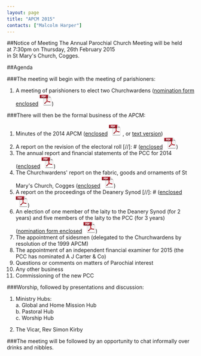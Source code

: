 ```yaml
---
layout: page
title: "APCM 2015"
contacts: ["Malcolm Harper"]
---
```

##Notice of Meeting
The Annual Parochial Church Meeting will be held<br>
at 7:30pm on Thursday, 26th February 2015<br>
in St Mary's Church, Cogges.

##Agenda

###The meeting will begin with the meeting of parishioners:
1. A meeting of parishioners to elect two Churchwardens
([nomination form enclosed](http://media.coggesparish.com/apcm/2015/Nomination%20of%20Churchwarden.pdf "Opens link to the 'Nomination of Churchwarden' pdf document.") ![PDF](/images/pdficon_large.png)) 

###There will then be the formal business of the APCM:
1. Minutes of the 2014 APCM
([enclosed](http://media.coggesparish.com/apcm/2015/Apcm14_minutes.pdf "Opens link to the 'Apcm14_minutes' pdf document.") ![PDF](/images/pdficon_large.png) , or [text version](http://media.coggesparish.com/apcm/2015/Apcm14_minutes.html "Opens link to the 'Apcm14_minutes' page."))
2. A report on the revision of the electoral roll
[//]: # ([enclosed](http://media.coggesparish.com/apcm/2015/Electoral%20Roll%20Report%202015.pdf "Opens link to the 'Electoral Roll Report 2015' pdf document.") ![PDF](/images/pdficon_large.png))
3. The annual report and financial statements of the PCC for 2014
([enclosed](http://media.coggesparish.com/apcm/2015/AR+FS_2014.pdf "Opens link to the 'AR+FS_2014' pdf document.") ![PDF](/images/pdficon_large.png))
4. The Churchwardens' report on the fabric, goods and ornaments of St Mary's Church, Cogges
([enclosed](http://media.coggesparish.com/apcm/2015/2015%20CW%20Report%20Goods%20Ornaments%20and%20Fabric.pdf "Opens link to the '2015 CW Report Goods Ornaments and Fabric' pdf document.") ![PDF](/images/pdficon_large.png)) 
5. A report on the proceedings of the Deanery Synod
[//]: # ([enclosed](http://media.coggesparish.com/apcm/2015/Deanery%20Synod%20Report%20for%20APCM%202015.pdf "Opens link to the 'Deanery Synod Report for APCM 2015' pdf document.") ![PDF](/images/pdficon_large.png)) 
6. An election of one member of the laity to the Deanery Synod (for 2 years) and five members of the laity to the PCC (for 3 years)
([nomination form enclosed](http://media.coggesparish.com/apcm/2015/Nomination%20for%20Synod%20or%20PCC.pdf "Opens link to the 'Nomination for Synod or PCC' pdf document.") ![PDF](/images/pdficon_large.png)) 
7. The appointment of sidesmen (delegated to the Churchwardens by resolution of the 1999 APCM)
8. The appointment of an independent financial examiner for 2015 (the PCC has nominated A J Carter & Co)
9. Questions or comments on matters of Parochial interest
10. Any other business
11. Commissioning of the new PCC

###Worship, followed by presentations and discussion:
1. Ministry Hubs:<br>
 a. Global and Home Mission Hub<br>
 b. Pastoral Hub<br>
 c. Worship Hub

2. The Vicar, Rev Simon Kirby
<!--
Simon will be reminding us of some of the exciting developments in the life of Cogges in the last year.<br>
He will also unveil the plans for the extension of the Church Centre and speak about how we hope to extend our ministry into the wider community.
-->

###The meeting will be followed by an opportunity to chat informally over drinks and nibbles.
